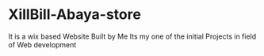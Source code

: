 # XillBill-Abaya-store

It is a wix based Website Built by Me 
Its my one of the initial Projects in field of Web development
